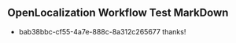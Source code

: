 ## OpenLocalization Workflow Test MarkDown
* bab38bbc-cf55-4a7e-888c-8a312c265677 thanks!

<!--HONumber=Sep16_HO1-->



